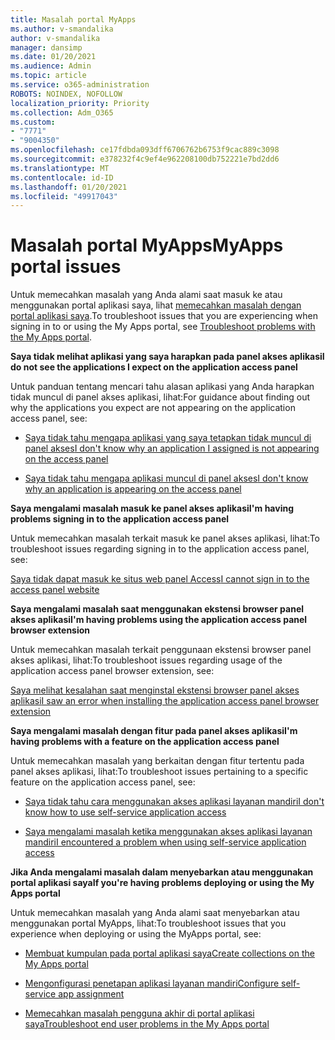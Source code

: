 ```yaml
---
title: Masalah portal MyApps
ms.author: v-smandalika
author: v-smandalika
manager: dansimp
ms.date: 01/20/2021
ms.audience: Admin
ms.topic: article
ms.service: o365-administration
ROBOTS: NOINDEX, NOFOLLOW
localization_priority: Priority
ms.collection: Adm_O365
ms.custom:
- "7771"
- "9004350"
ms.openlocfilehash: ce17fdbda093dff6706762b6753f9cac889c3098
ms.sourcegitcommit: e378232f4c9ef4e962208100db752221e7bd2dd6
ms.translationtype: MT
ms.contentlocale: id-ID
ms.lasthandoff: 01/20/2021
ms.locfileid: "49917043"
---
```

# <a name="myapps-portal-issues"></a><span data-ttu-id="286cb-102">Masalah portal MyApps</span><span class="sxs-lookup"><span data-stu-id="286cb-102">MyApps portal issues</span></span>

<span data-ttu-id="286cb-103">Untuk memecahkan masalah yang Anda alami saat masuk ke atau menggunakan portal aplikasi saya, lihat [memecahkan masalah dengan portal aplikasi saya](https://docs.microsoft.com/azure/active-directory/user-help/my-apps-portal-end-user-troubleshoot).</span><span class="sxs-lookup"><span data-stu-id="286cb-103">To troubleshoot issues that you are experiencing when signing in to or using the My Apps portal, see [Troubleshoot problems with the My Apps portal](https://docs.microsoft.com/azure/active-directory/user-help/my-apps-portal-end-user-troubleshoot).</span></span>

<span data-ttu-id="286cb-104">**Saya tidak melihat aplikasi yang saya harapkan pada panel akses aplikasi**</span><span class="sxs-lookup"><span data-stu-id="286cb-104">**I do not see the applications I expect on the application access panel**</span></span>

<span data-ttu-id="286cb-105">Untuk panduan tentang mencari tahu alasan aplikasi yang Anda harapkan tidak muncul di panel akses aplikasi, lihat:</span><span class="sxs-lookup"><span data-stu-id="286cb-105">For guidance about finding out why the applications you expect are not appearing on the application access panel, see:</span></span>

- [<span data-ttu-id="286cb-106">Saya tidak tahu mengapa aplikasi yang saya tetapkan tidak muncul di panel akses</span><span class="sxs-lookup"><span data-stu-id="286cb-106">I don't know why an application I assigned is not appearing on the access panel</span></span>](https://docs.microsoft.com/azure/active-directory/application-access-panel-unexpected-application-not-appearing/)
     
- [<span data-ttu-id="286cb-107">Saya tidak tahu mengapa aplikasi muncul di panel akses</span><span class="sxs-lookup"><span data-stu-id="286cb-107">I don't know why an application is appearing on the access panel</span></span>](https://docs.microsoft.com/azure/active-directory/application-access-panel-unexpected-application-appears/)

<span data-ttu-id="286cb-108">**Saya mengalami masalah masuk ke panel akses aplikasi**</span><span class="sxs-lookup"><span data-stu-id="286cb-108">**I'm having problems signing in to the application access panel**</span></span>

<span data-ttu-id="286cb-109">Untuk memecahkan masalah terkait masuk ke panel akses aplikasi, lihat:</span><span class="sxs-lookup"><span data-stu-id="286cb-109">To troubleshoot issues regarding signing in to the application access panel, see:</span></span>

[<span data-ttu-id="286cb-110">Saya tidak dapat masuk ke situs web panel Access</span><span class="sxs-lookup"><span data-stu-id="286cb-110">I cannot sign in to the access panel website</span></span>](https://docs.microsoft.com/azure/active-directory/manage-apps/application-sign-in-other-problem-access-panel)

<span data-ttu-id="286cb-111">**Saya mengalami masalah saat menggunakan ekstensi browser panel akses aplikasi**</span><span class="sxs-lookup"><span data-stu-id="286cb-111">**I'm having problems using the application access panel browser extension**</span></span>

<span data-ttu-id="286cb-112">Untuk memecahkan masalah terkait penggunaan ekstensi browser panel akses aplikasi, lihat:</span><span class="sxs-lookup"><span data-stu-id="286cb-112">To troubleshoot issues regarding usage of the application access panel browser extension, see:</span></span>

[<span data-ttu-id="286cb-113">Saya melihat kesalahan saat menginstal ekstensi browser panel akses aplikasi</span><span class="sxs-lookup"><span data-stu-id="286cb-113">I saw an error when installing the application access panel browser extension</span></span>](https://docs.microsoft.com/azure/active-directory/application-access-panel-extension-problem-installing/)

<span data-ttu-id="286cb-114">**Saya mengalami masalah dengan fitur pada panel akses aplikasi**</span><span class="sxs-lookup"><span data-stu-id="286cb-114">**I'm having problems with a feature on the application access panel**</span></span>

<span data-ttu-id="286cb-115">Untuk memecahkan masalah yang berkaitan dengan fitur tertentu pada panel akses aplikasi, lihat:</span><span class="sxs-lookup"><span data-stu-id="286cb-115">To troubleshoot issues pertaining to a specific feature on the application access panel, see:</span></span>

- [<span data-ttu-id="286cb-116">Saya tidak tahu cara menggunakan akses aplikasi layanan mandiri</span><span class="sxs-lookup"><span data-stu-id="286cb-116">I don't know how to use self-service application access</span></span>](https://docs.microsoft.com/azure/active-directory/manage-apps/access-panel-manage-self-service-access) 

- [<span data-ttu-id="286cb-117">Saya mengalami masalah ketika menggunakan akses aplikasi layanan mandiri</span><span class="sxs-lookup"><span data-stu-id="286cb-117">I encountered a problem when using self-service application access</span></span>](https://docs.microsoft.com/azure/active-directory/manage-apps/access-panel-manage-self-service-access)
    
<span data-ttu-id="286cb-118">**Jika Anda mengalami masalah dalam menyebarkan atau menggunakan portal aplikasi saya**</span><span class="sxs-lookup"><span data-stu-id="286cb-118">**If you're having problems deploying or using the My Apps portal**</span></span>

<span data-ttu-id="286cb-119">Untuk memecahkan masalah yang Anda alami saat menyebarkan atau menggunakan portal MyApps, lihat:</span><span class="sxs-lookup"><span data-stu-id="286cb-119">To troubleshoot issues that you experience when deploying or using the MyApps portal, see:</span></span>

- [<span data-ttu-id="286cb-120">Membuat kumpulan pada portal aplikasi saya</span><span class="sxs-lookup"><span data-stu-id="286cb-120">Create collections on the My Apps portal</span></span>](https://docs.microsoft.com/azure/active-directory/manage-apps/access-panel-collections) 
    
- [<span data-ttu-id="286cb-121">Mengonfigurasi penetapan aplikasi layanan mandiri</span><span class="sxs-lookup"><span data-stu-id="286cb-121">Configure self-service app assignment</span></span>](https://docs.microsoft.com/azure/active-directory/manage-apps/manage-self-service-access)
     
- [<span data-ttu-id="286cb-122">Memecahkan masalah pengguna akhir di portal aplikasi saya</span><span class="sxs-lookup"><span data-stu-id="286cb-122">Troubleshoot end user problems in the My Apps portal</span></span>](https://docs.microsoft.com/azure/active-directory/user-help/my-apps-portal-end-user-troubleshoot)



